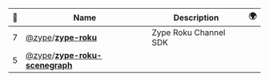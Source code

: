 |:star2: | Name | Description | 🌍|
|---|---|---|---|
|7|[@zype](https://github.com/zype)/[**zype-roku**](https://github.com/zype/zype-roku)|Zype Roku Channel SDK||
|5|[@zype](https://github.com/zype)/[**zype-roku-scenegraph**](https://github.com/zype/zype-roku-scenegraph)|||

